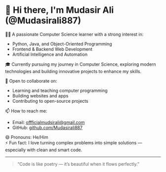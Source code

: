 # 👋 Hi there, I'm Mudasir Ali (@Mudasirali887)

👨‍💻 A passionate Computer Science learner with a strong interest in:
- Python, Java, and Object-Oriented Programming
- Frontend & Backend Web Development
- Artificial Intelligence and Automation

🎓 Currently pursuing my journey in Computer Science, exploring modern technologies and building innovative projects to enhance my skills.

🤝 Open to collaborate on:
- Learning and teaching computer programming
- Building websites and apps
- Contributing to open-source projects

📫 How to reach me:
- Email: offficialmudsirali@gmail.com
- GitHub: [github.com/Mudasirali887](https://github.com/Mudasirali887)

😄 Pronouns: He/Him  
⚡ Fun fact: I love turning complex problems into simple solutions — especially with clean and smart code.

---

> “Code is like poetry — it’s beautiful when it flows perfectly.”  

